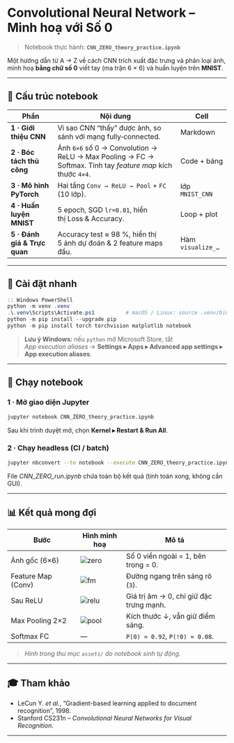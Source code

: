 

#  Convolutional Neural Network – Minh hoạ với **Số 0**
> Notebook thực hành: **`CNN_ZERO_theory_practice.ipynb`**

Một hướng dẫn từ A → Z về cách CNN trích xuất đặc trưng và phân loại ảnh, minh hoạ **bằng chữ số 0** viết tay (ma trận 6 × 6) và huấn luyện trên **MNIST**.

---

## 📂 Cấu trúc notebook

| Phần | Nội dung | Cell |
|------|----------|------|
| **1 · Giới thiệu CNN** | Vì sao CNN “thấy” được ảnh, so sánh với mạng fully‑connected. | Markdown |
| **2 · Bóc tách thủ công** | Ảnh `6×6` số 0 → Convolution → ReLU → Max Pooling → FC → Softmax. Tính tay *feature map* kích thước `4×4`. | Code + bảng |
| **3 · Mô hình PyTorch** | Hai tầng `Conv → ReLU → Pool` + `FC` (10 lớp). | lớp `MNIST_CNN` |
| **4 · Huấn luyện MNIST** | 5 epoch, SGD `lr=0.01`, hiển thị Loss & Accuracy. | Loop + plot |
| **5 · Đánh giá & Trực quan** | Accuracy test ≈ 98 %, hiển thị 5 ảnh dự đoán & 2 feature maps đầu. | Hàm `visualize_…` |

---

## 🔧 Cài đặt nhanh

```powershell
:: Windows PowerShell
python -m venv .venv
.\.venv\Scripts\Activate.ps1          # macOS / Linux: source .venv/bin/activate
python -m pip install --upgrade pip
python -m pip install torch torchvision matplotlib notebook
```

> **Lưu ý Windows:** nếu `python` mở Microsoft Store, tắt *App execution aliases* → **Settings ▸ Apps ▸ Advanced app settings ▸ App execution aliases**.

---

## 🚀 Chạy notebook  

### 1 · Mở giao diện Jupyter

```bash
jupyter notebook CNN_ZERO_theory_practice.ipynb
```

Sau khi trình duyệt mở, chọn **Kernel ▸ Restart & Run All**.

### 2 · Chạy headless (CI / batch)

```bash
jupyter nbconvert --to notebook --execute CNN_ZERO_theory_practice.ipynb                   --output CNN_ZERO_run.ipynb
```

File *CNN_ZERO_run.ipynb* chứa toàn bộ kết quả (tính toán xong, không cần GUI).

---

## 📊 Kết quả mong đợi

| Bước | Hình minh hoạ | Mô tả |
|------|---------------|-------|
| Ảnh gốc (6×6) | ![zero](assets/zero6x6.png) | Số 0 viền ngoài = 1, bên trong = 0. |
| Feature Map (Conv) | ![fm](assets/conv_map.png) | Đường ngang trên sáng rõ (`3`). |
| Sau ReLU | ![relu](assets/relu_map.png) | Giá trị âm → 0, chỉ giữ đặc trưng mạnh. |
| Max Pooling 2×2 | ![pool](assets/pool_map.png) | Kích thước ↓, vẫn giữ điểm sáng. |
| Softmax FC | — | `P(0) ≈ 0.92`, `P(!0) ≈ 0.08`. |

> *Hình trong thư mục `assets/` do notebook sinh tự động.*

---

## 🎓 Tham khảo

* LeCun Y. *et al.*, “Gradient-based learning applied to document recognition”, 1998.  
* Stanford CS231n – *Convolutional Neural Networks for Visual Recognition*.

---

